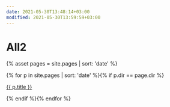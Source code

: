 ```yaml
---
date: 2021-05-30T13:48:14+03:00
modified: 2021-05-30T13:59:59+03:00
---
```


# All2

{% asset pages = site.pages | sort: 'date' %}

<div id="navigation">
{% for p in site.pages | sort: 'date' %}{% if p.dir == page.dir %}
<p><a href="{{ p.url }}">{{ p.title }}</a> </p>
{% endif %}{% endfor %}
</div>
